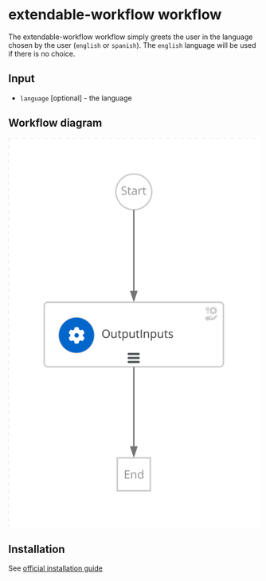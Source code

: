 # extendable-workflow workflow
The extendable-workflow workflow simply greets the user in the language chosen by the user (`english` or `spanish`). The `english` language will be used if there is no choice.

## Input
- `language` [optional] - the language

## Workflow diagram
![extendable-workflow workflow diagram](https://github.com/parodos-dev/serverless-workflows/blob/main/extendable-workflow/extendable-workflow.svg?raw=true)

## Installation

See [official installation guide](https://github.com/parodos-dev/serverless-workflows-config/blob/main/docs/main/extendable-workflow)
